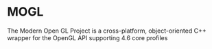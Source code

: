 # MOGL
The Modern Open GL Project is a cross-platform, object-oriented C++ wrapper for the OpenGL API supporting 4.6 core profiles
